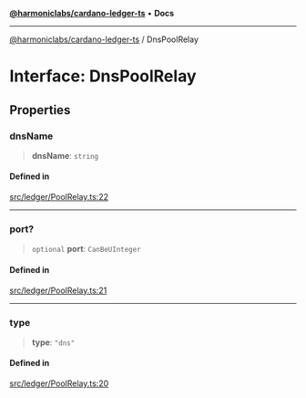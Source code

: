 [**@harmoniclabs/cardano-ledger-ts**](../README.md) • **Docs**

***

[@harmoniclabs/cardano-ledger-ts](../globals.md) / DnsPoolRelay

# Interface: DnsPoolRelay

## Properties

### dnsName

> **dnsName**: `string`

#### Defined in

[src/ledger/PoolRelay.ts:22](https://github.com/HarmonicLabs/cardano-ledger-ts/blob/94dd590ffe94133126b0d8d49920fc7b002e1975/src/ledger/PoolRelay.ts#L22)

***

### port?

> `optional` **port**: `CanBeUInteger`

#### Defined in

[src/ledger/PoolRelay.ts:21](https://github.com/HarmonicLabs/cardano-ledger-ts/blob/94dd590ffe94133126b0d8d49920fc7b002e1975/src/ledger/PoolRelay.ts#L21)

***

### type

> **type**: `"dns"`

#### Defined in

[src/ledger/PoolRelay.ts:20](https://github.com/HarmonicLabs/cardano-ledger-ts/blob/94dd590ffe94133126b0d8d49920fc7b002e1975/src/ledger/PoolRelay.ts#L20)
